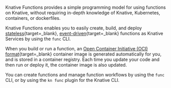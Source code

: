 <!-- Snippet used in the following topics:
- /docs/functions/README.md
-->
Knative Functions provides a simple programming model for using functions on Knative, without requiring in-depth knowledge of Knative, Kubernetes, containers, or dockerfiles.

Knative Functions enables you to easily create, build, and deploy [stateless](https://www.techtarget.com/whatis/definition/stateless-app){target=_blank}, [event-driven](https://en.wikipedia.org/wiki/Event-driven_programming){target=_blank} functions as Knative Services by using the `func` CLI.

When you build or run a function, an [Open Container Initiative (OCI) format](https://opencontainers.org/about/overview/){target=_blank} container image is generated automatically for you, and is stored in a container registry. Each time you update your code and then run or deploy it, the container image is also updated.

You can create functions and manage function workflows by using the `func` CLI, or by using the `kn func` plugin for the Knative CLI.
